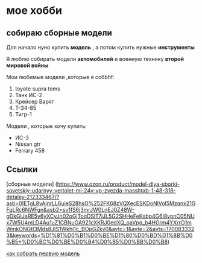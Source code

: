 # мое хобби 

## собираю сборные модели 

Для начало нуно купить **модель** , а потом купить нужные **инструменты**

Я люблю собирать модели **автомобилей** и военную  технику **второй мировой войны**

Мои любимые модели ,которые я собbhf:

1. toyote supra toms
2. Танк ИС-2
3. Крейсер Варяг
4. Т-34-85
5. Тигр-1

Модели , которые хочу купить:

* ИС-3
* Nissan gtr
* Ferrary 458

## Ссылки
[сборные модели] (https://www.ozon.ru/product/model-dlya-sborki-sovetskiy-udarnyy-vertolet-mi-24v-vp-zvezda-masshtab-1-48-318-detaley-212333467/?asb=0IETgL8vAinrLL6uieS28hsO%252FK68zVQXecESKDoNlVol5Mzqnx21GFqLRc6NWFgn&asb2=sv1fS6j3mrJW0LnEJ0Z48W-gDkGIJaRE5v6yXCyJn02oGjToqDSlT7jJL5G2SHHeFeKsbp4G6l8vpnC05NUx7W5U4mLD4Au1uZ1CBNuGA921cXKRJ0edXQ_oaVpq_b4HGrm4YXrrO1mWmkONGtI3Mds8JIS1Wkhj1c_BOpGZkv0&avtc=1&avte=2&avts=1700833323&keywords=%D1%81%D0%B1%D0%BE%D1%80%D0%BD%D1%8B%D0%B5+%D0%BC%D0%BE%D0%B4%D0%B5%D0%BB%D0%B8)

[как собрать первую модель](https://arma-models.ru/stati/azi-sborki-dlya-nachinayushih/moya-pervaya-model-s-chego-nachat/)

  
